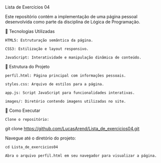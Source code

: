 Lista de Exercícios 04

Este repositório contém a implementação de uma página pessoal desenvolvida como parte da disciplina de Lógica de Programação.

🚀 Tecnologias Utilizadas

    HTML5: Estruturação semântica da página.

    CSS3: Estilização e layout responsivo.

    JavaScript: Interatividade e manipulação dinâmica de conteúdo.

📁 Estrutura do Projeto

    perfil.html: Página principal com informações pessoais.

    styles.css: Arquivo de estilos para a página.

    app.js: Script JavaScript para funcionalidades interativas.

    images/: Diretório contendo imagens utilizadas no site.


🔧 Como Executar

    Clone o repositório:

git clone https://github.com/LucasArend/Lista_de_exercicios04.git

Navegue até o diretório do projeto:

    cd Lista_de_exercicios04

    Abra o arquivo perfil.html em seu navegador para visualizar a página.

